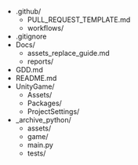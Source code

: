 - .github/
  - PULL_REQUEST_TEMPLATE.md
  - workflows/
- .gitignore
- Docs/
  - assets_replace_guide.md
  - reports/
- GDD.md
- README.md
- UnityGame/
  - Assets/
  - Packages/
  - ProjectSettings/
- _archive_python/
  - assets/
  - game/
  - main.py
  - tests/
